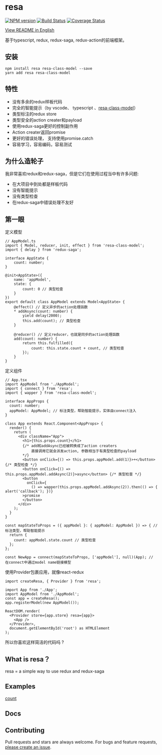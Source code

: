 # resa

[![NPM version](https://img.shields.io/npm/v/resa.svg?style=flat)](https://www.npmjs.com/package/resa)
[![Build Status](https://img.shields.io/travis/wangtao0101/resa.svg?style=flat)](https://travis-ci.org/wangtao0101/resa)
[![Coverage Status](https://coveralls.io/repos/github/wangtao0101/resa/badge.svg?branch=master)](https://coveralls.io/github/wangtao0101/resa?branch=master)

[View README in English](README.md)

基于typescript, redux, redux-saga, redux-action的前端框架。

## 安装
```
npm install resa resa-class-model --save
yarn add resa resa-class-model
```

## 特性
* 没有多余的redux样板代码
* 完全的智能提示（by vscode、 typescript 、[resa-class-model](https://github.com/wangtao0101/resa-class-model)）
* 类型标注的redux store
* 类型安全的action creater和payload
* 使用redux-saga更好的控制副作用
* Action creater返回promise
* 更好的错误处理， 支持使用promise.catch
* 容易学习，容易编码，容易测试

## 为什么造轮子
我非常喜欢redux和redux-saga，但是它们在使用过程当中有许多问题:
* 在大项目中到处都是样板代码
* 没有智能提示
* 没有类型检查
* 在redux-saga中错误处理不友好

## 第一眼
定义模型
```
// AppModel.ts
import { Model, reducer, init, effect } from 'resa-class-model';
import { delay } from 'redux-saga';

interface AppState {
    count: number;
}

@init<AppState>({
    name: 'appModel',
    state: {
        count: 0 // 类型检查
    }
})
export default class AppModel extends Model<AppState> {
    @effect() // 定义异步的action处理函数
    * addAsync(count: number) {
        yield delay(2000);
        this.add(count); // 类型检查
    }

    @reducer() // 定义reducer，也就是同步的action处理函数
    add(count: number) {
        return this.fulfilled({
            count: this.state.count + count, // 类型检查
        });
    }
}
```
定义组件
```
// App.tsx
import AppModel from './AppModel';
import { connect } from 'resa';
import { wapper } from 'resa-class-model';

interface AppProps {
  count: number;
  appModel: AppModel; // 标注类型，帮助智能提示，实体由connect注入
}

class App extends React.Component<AppProps> {
  render() {
    return (
      <div className="App">
        <h1>{this.props.count}</h1>
        {/* add和addAsync已经被转换成了action creaters
            直接调用它就会派发action, 参数相当于有类型检查的payload
        */}
        <button onClick={() => this.props.appModel.add(1)}>+</button> {/* 类型检查 */}
        <button onClick={() => this.props.appModel.addAsync(2)}>async</button> {/* 类型检查 */}
        <button
          onClick={
            () => wapper(this.props.appModel.addAsync(2)).then(() => { alert('callback'); })}
        >promise
        </button>
      </div>
    );
  }
}

const mapStateToProps = ({ appModel }: { appModel: AppModel }) => { // 标注类型，帮助智能提示
  return {
    count: appModel.state.count // 类型检查
  };
};

const NewApp = connect(mapStateToProps, ['appModel'], null)(App); // 在connect中通过model name链接模型
```
使用Provider包裹应用，就像react-redux
```
import createResa, { Provider } from 'resa';

import App from './App';
import AppModel from './AppModel';
const app = createResa();
app.registerModel(new AppModel());

ReactDOM.render(
  <Provider store={app.store} resa={app}>
    <App />
  </Provider>,
  document.getElementById('root') as HTMLElement
);
```
所以你喜欢这样简洁的代码吗 ?

## What is resa？
resa = a simple way to use redux and redux-saga

## Examples
[count](./examples/count/README.md)

## Docs

## Contributing
Pull requests and stars are always welcome. For bugs and feature requests, [please create an issue](https://github.com/wangtao0101/resa/issues).
